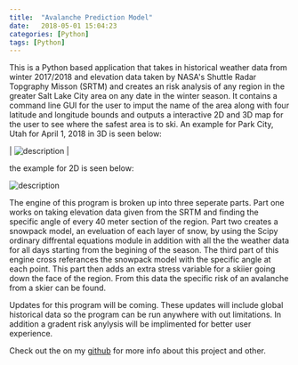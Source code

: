 ```yaml
---
title:  "Avalanche Prediction Model"
date:   2018-05-01 15:04:23
categories: [Python]
tags: [Python]
---
```

This is a Python based application that takes in historical weather data from winter 2017/2018 and elevation data taken by NASA's Shuttle Radar Topgraphy Misson (SRTM) and creates an risk analysis of any region in the greater Salt Lake City area on any date in the winter season. It contains a command line GUI for the user to imput the name of the area along with four latitude and longitude bounds and outputs a interactive 2D and 3D map for the user to see where the safest area is to ski. An example for Park City, Utah for April 1, 2018 in 3D is seen below:

| ![description](website/assets/ava2D.png) |

the example for 2D is seen below:

![description](website/assets/ava3D.png)

The engine of this program is broken up into three seperate parts. Part one works on taking elevation data given from the SRTM and finding the specific angle of every 40 meter section of the region. Part two creates a snowpack model, an eveluation of each layer of snow, by using the Scipy ordinary diffrental equations module in addition with all the the weather data for all days starting from the begining of the season. The third part of this engine cross referances the snowpack model with the specific angle at each point. This part then adds an extra stress variable for a skiier going down the face of the region. From this data the specific risk of an avalanche from a skier can be found.

Updates for this program will be coming. These updates will include global historical data so the program can be run anywhere with out limitations. In addition a gradent risk anylysis will be implimented for better user experience.

Check out the on my [github][git] for more info about this project and other.

[git]:      https://github.com/patrickschulz-26

